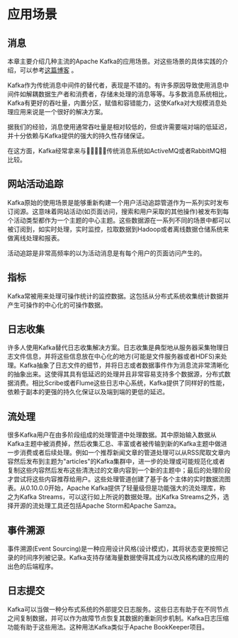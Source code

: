 # 应用场景

## 消息

本章主要介绍几种主流的Apache Kafka的应用场景。对这些场景的具体实践的介绍，可以参考[这篇博客](https://engineering.linkedin.com/distributed-systems/log-what-every-software-engineer-should-know-about-real-time-datas-unifying) 。

Kafka作为传统消息中间件的替代者，表现是不错的。有许多原因导致使用消息中间件如解耦数据生产者和消费者，存储未处理的消息等等。与多数消息系统相比，Kafka有更好的吞吐量，内置分区，赋值和容错能力，这使Kafka对大规模消息处理应用来说是一个很好的解决方案。

据我们的经验，消息使用通常吞吐量是相对较低的，但或许需要端对端的低延迟，并十分依赖与Kafka提供的强大的持久性存储保证。

在这方面，Kafka经常拿来与传统消息系统如ActiveMQ或者RabbitMQ相比较。

## 网站活动追踪

Kafka原始的使用场景是能够重新构建一个用户活动追踪管道作为一系列实时发布订阅源。这意味着网站活动\(如页面访问，搜索和用户采取的其他操作\)被发布到每个活动类型都作为一个主题的中心主题。这些数据源在一系列不同的场景中都可以被订阅到，如实时处理，实时监控，拉取数据到Hadoop或者离线数据仓储系统来做离线处理和报表。

活动追踪是非常高频率的以为活动消息是有每个用户的页面访问产生的。

## 指标

Kafka常被用来处理可操作统计的监控数据。这包括从分布式系统收集统计数据并产生可操作的中心化的可操作数据。

## 日志收集

许多人使用Kafka替代日志收集解决方案。日志收集是典型地从服务器采集物理日志文件信息，并将这些信息放在中心化的地方\(可能是文件服务器或者HDFS\)来处理。Kafka抽象了日志文件的细节，并将日志或者数据事件作为消息流非常清晰化的抽象出来。这使得其具有低延迟的处理并且非常容易支持多个数据源，分布式数据消费。相比Scribe或者Flume这些日志中心系统，Kafka提供了同样好的性能，依赖于副本的更强的持久化保证以及端到端的更低的延迟。

## 流处理

很多Kafka用户在由多阶段组成的处理管道中处理数据。其中原始输入数据从Kafka主题中被消费掉，然后收集汇总、丰富或者被传输到新的Kafka主题中做进一步消费或者后续处理。例如一个推荐新闻文章的管道处理可以从RSS爬取文章内容然后发布到主题为"articles"的Kafka集群中，进一步的处理或可能规范化或者复制这些内容然后发布这些清洗过的文章内容到一个新的主题中；最后的处理阶段才尝试将这些内容推荐给用户。这些处理管道创建了基于各个主体的实时数据流图表。从0.10.0.0开始，Apache Kafka提供了轻量级但是功能强大的流处理库，称之为Kafka Streams，可以这行如上所说的数据处理。出Kafka Streams之外，选择开源的流处理工具还包括Apache Storm和Apache Samza。

## 事件溯源

事件溯源\(Event Sourcing\)是一种应用设计风格\(设计模式\)，其将状态变更按照记录的时间序列被记录。Kafka支持存储海量数据使得其成为以改风格构建的应用的出色的后端程序。

## 日志提交

Kafka可以当做一种分布式系统的外部提交日志服务。这些日志有助于在不同节点之间复制数据，并可以作为故障节点恢复其数据的重新同步机制。Kafka日志压缩功能有助于这些用法。这种用法Kafka类似于Apache BookKeeper项目。



